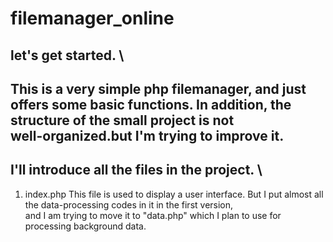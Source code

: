 # filemanager_online
## let's get started. \
This is a very simple php filemanager, and just offers some basic functions. In addition, the structure of the small project is not \
well-organized.but I'm trying to improve it.
---
## I'll introduce all the files in the project. \
1. index.php
   This file is used to display a user interface. But I put almost all the data-processing codes in it in the first version, \
   and I am trying to move it to "data.php" which I plan to use for processing background data.
